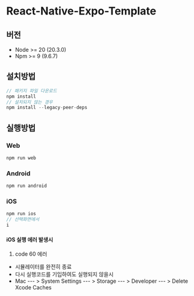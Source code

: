 # React-Native-Expo-Template

## 버전

- Node >= 20 (20.3.0)
- Npm >= 9 (9.6.7)

## 설치방법

```javascript
// 패키지 파일 다운로드
npm install
// 설치되지 않는 경우
npm install --legacy-peer-deps
```

## 실행방법

### Web
```javascript
npm run web
```

### Android
```javascript
npm run android
```

### iOS
```javascript
npm run ios
// 선택화면에서
i
```
#### iOS 실행 에러 발생시
1. code 60 에러
- 시뮬레이터를 완전히 종료
- 다시 실행코드를 기입하여도 실행되지 않을시
- Mac --- > System Settings --- > Storage --- > Developer --- > Delete Xcode Caches